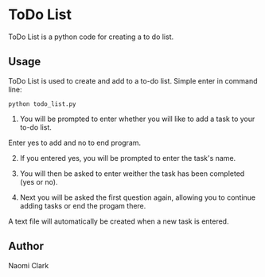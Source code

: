 # ToDo List

ToDo List is a python code for creating a to do list.

## Usage

ToDo List is used to create and add to a to-do list. Simple enter in command line:

    python todo_list.py

1. You will be prompted to enter whether you will like to add a task to your to-do list.

Enter yes to add and no to end program.

2. If you entered yes, you will be prompted to enter the task's name.

3. You will then be asked to enter weither the task has been completed (yes or no).

4. Next you will be asked the first question again, allowing you to continue adding tasks or end the progam there.

A text file will automatically be created when a new task is entered.

## Author

Naomi Clark
